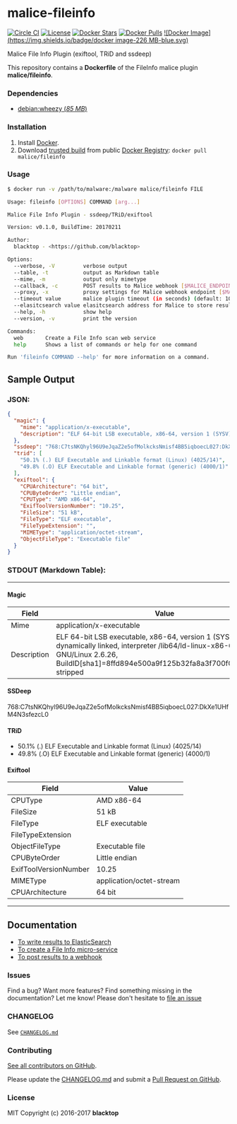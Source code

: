 malice-fileinfo
===============

[![Circle CI](https://circleci.com/gh/maliceio/malice-fileinfo.png?style=shield)](https://circleci.com/gh/maliceio/malice-fileinfo) [![License](http://img.shields.io/:license-mit-blue.svg)](http://doge.mit-license.org) [![Docker Stars](https://img.shields.io/docker/stars/malice/fileinfo.svg)](https://hub.docker.com/r/malice/fileinfo/) [![Docker Pulls](https://img.shields.io/docker/pulls/malice/fileinfo.svg)](https://hub.docker.com/r/malice/fileinfo/) [![Docker Image](https://img.shields.io/badge/docker image-226 MB-blue.svg)](https://hub.docker.com/r/malice/fileinfo/)

Malice File Info Plugin (exiftool, TRiD and ssdeep)

This repository contains a **Dockerfile** of the FileInfo malice plugin **malice/fileinfo**.

### Dependencies

-	[debian:wheezy (*85 MB*\)](https://index.docker.io/_/debian/)

### Installation

1.	Install [Docker](https://www.docker.io/).
2.	Download [trusted build](https://hub.docker.com/r/malice/fileinfo/) from public [Docker Registry](https://index.docker.io/): `docker pull malice/fileinfo`

### Usage

```bash
$ docker run -v /path/to/malware:/malware malice/fileinfo FILE

Usage: fileinfo [OPTIONS] COMMAND [arg...]

Malice File Info Plugin - ssdeep/TRiD/exiftool

Version: v0.1.0, BuildTime: 20170211

Author:
  blacktop - <https://github.com/blacktop>

Options:
  --verbose, -V         verbose output
  --table, -t           output as Markdown table
  --mime, -m		    output only mimetype
  --callback, -c	    POST results to Malice webhook [$MALICE_ENDPOINT]
  --proxy, -x           proxy settings for Malice webhook endpoint [$MALICE_PROXY]
  --timeout value       malice plugin timeout (in seconds) (default: 10) [$MALICE_TIMEOUT]
  --elasitcsearch value elasitcsearch address for Malice to store results [$MALICE_ELASTICSEARCH]
  --help, -h            show help
  --version, -v         print the version

Commands:
  web       Create a File Info scan web service  
  help		Shows a list of commands or help for one command

Run 'fileinfo COMMAND --help' for more information on a command.
```

Sample Output
-------------

### JSON:

```json
{
  "magic": {
    "mime": "application/x-executable",
    "description": "ELF 64-bit LSB executable, x86-64, version 1 (SYSV), dynamically linked, interpreter /lib64/ld-linux-x86-64.so.2, for GNU/Linux 2.6.26, BuildID[sha1]=8ffd894e500a9f125b32fa8a3f700f0f710961de, stripped"
  },
  "ssdeep": "768:C7tsNKQhyl96U9eJqaZ2e5ofMolkcksNmisf4BB5iqboecL027:DkXe1UHfM4N3sfezcL0",
  "trid": [
    "50.1% (.) ELF Executable and Linkable format (Linux) (4025/14)",
    "49.8% (.O) ELF Executable and Linkable format (generic) (4000/1)"
  ],
  "exiftool": {
    "CPUArchitecture": "64 bit",
    "CPUByteOrder": "Little endian",
    "CPUType": "AMD x86-64",
    "ExifToolVersionNumber": "10.25",
    "FileSize": "51 kB",
    "FileType": "ELF executable",
    "FileTypeExtension": "",
    "MIMEType": "application/octet-stream",
    "ObjectFileType": "Executable file"
  }
}
```

### STDOUT (Markdown Table):

---

#### Magic

| Field       | Value                                                                                                                                                                                                    |
|-------------|----------------------------------------------------------------------------------------------------------------------------------------------------------------------------------------------------------|
| Mime        | application/x-executable                                                                                                                                                                                 |
| Description | ELF 64-bit LSB executable, x86-64, version 1 (SYSV), dynamically linked, interpreter /lib64/ld-linux-x86-64.so.2, for GNU/Linux 2.6.26, BuildID[sha1]=8ffd894e500a9f125b32fa8a3f700f0f710961de, stripped |

#### SSDeep

768:C7tsNKQhyl96U9eJqaZ2e5ofMolkcksNmisf4BB5iqboecL027:DkXe1UHfM4N3sfezcL0

#### TRiD

-	50.1% (.) ELF Executable and Linkable format (Linux) (4025/14)
-	49.8% (.O) ELF Executable and Linkable format (generic) (4000/1)

#### Exiftool

| Field                 | Value                    |
|-----------------------|--------------------------|
| CPUType               | AMD x86-64               |
| FileSize              | 51 kB                    |
| FileType              | ELF executable           |
| FileTypeExtension     |                          |
| ObjectFileType        | Executable file          |
| CPUByteOrder          | Little endian            |
| ExifToolVersionNumber | 10.25                    |
| MIMEType              | application/octet-stream |
| CPUArchitecture       | 64 bit                   |

---

Documentation
-------------

-	[To write results to ElasticSearch](https://github.com/maliceio/malice-fileinfo/blob/master/docs/elasticsearch.md)
-	[To create a File Info micro-service](https://github.com/maliceio/malice-fileinfo/blob/master/docs/web.md)
-	[To post results to a webhook](https://github.com/maliceio/malice-fileinfo/blob/master/docs/callback.md)

### Issues

Find a bug? Want more features? Find something missing in the documentation? Let me know! Please don't hesitate to [file an issue](https://github.com/maliceio/malice-fileinfo/issues/new)

### CHANGELOG

See [`CHANGELOG.md`](https://github.com/maliceio/malice-fileinfo/blob/master/CHANGELOG.md)

### Contributing

[See all contributors on GitHub](https://github.com/maliceio/malice-fileinfo/graphs/contributors).

Please update the [CHANGELOG.md](https://github.com/maliceio/malice-fileinfo/blob/master/CHANGELOG.md) and submit a [Pull Request on GitHub](https://help.github.com/articles/using-pull-requests/).

### License

MIT Copyright (c) 2016-2017 **blacktop**
